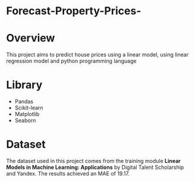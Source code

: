 # Forecast-Property-Prices-
# Overview
This project aims to predict house prices using a linear model, using linear regression model and python programming language

# Library
- Pandas
- Scikit-learn
- Matplotlib
- Seaborn

# Dataset
The dataset used in this project comes from the training module **Linear Models in Machine Learning: Applications** by Digital Talent Scholarship and Yandex.
The results achieved an MAE of 19.17.
